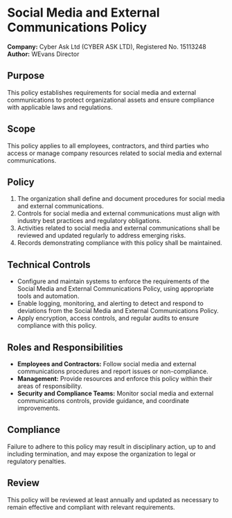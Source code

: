 # Social Media and External Communications Policy

**Company:** Cyber Ask Ltd (CYBER ASK LTD), Registered No. 15113248  
**Author:** WEvans Director

## Purpose

This policy establishes requirements for social media and external communications to protect organizational assets and ensure compliance with applicable laws and regulations.

## Scope

This policy applies to all employees, contractors, and third parties who access or manage company resources related to social media and external communications.

## Policy

1. The organization shall define and document procedures for social media and external communications.
2. Controls for social media and external communications must align with industry best practices and regulatory obligations.
3. Activities related to social media and external communications shall be reviewed and updated regularly to address emerging risks.
4. Records demonstrating compliance with this policy shall be maintained.

## Technical Controls

- Configure and maintain systems to enforce the requirements of the Social Media and External Communications Policy, using appropriate tools and automation.
- Enable logging, monitoring, and alerting to detect and respond to deviations from the Social Media and External Communications Policy.
- Apply encryption, access controls, and regular audits to ensure compliance with this policy.

## Roles and Responsibilities

- **Employees and Contractors:** Follow social media and external communications procedures and report issues or non-compliance.
- **Management:** Provide resources and enforce this policy within their areas of responsibility.
- **Security and Compliance Teams:** Monitor social media and external communications controls, provide guidance, and coordinate improvements.

## Compliance

Failure to adhere to this policy may result in disciplinary action, up to and including termination, and may expose the organization to legal or regulatory penalties.

## Review

This policy will be reviewed at least annually and updated as necessary to remain effective and compliant with relevant requirements.
